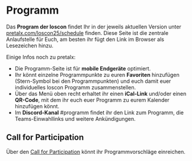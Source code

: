 # Programm

Das **Program der loscon** findet Ihr in der jeweils aktuellen Version unter [pretalx.com/loscon25/schedule](https://pretalx.com/loscon25/schedule/) finden. Diese Seite ist die zentrale Anlaufstelle für Euch, am besten ihr fügt den Link im Browser als Lesezeichen hinzu.

Einige Infos noch zu pretalx:

- Die Programm-Seite ist für **mobile Endgeräte** optimiert.
- Ihr könnt einzelne Programmpunkte zu euren **Favoriten** hinzufügen (Stern-Symbol bei den Programmpunkten) und euch damit euer individuelles loscon Programm zusammenstellen.
- Über das Menü oben recht erhaltet ihr einen **iCal-Link** und/oder einen **QR-Code**, mit dem ihr euch euer Programm zu eurem Kalender hinzufügen könnt.
- Im **Discord-Kanal** #programm findet ihr den Link zum Programm, die Teams-Einwahllinks und weitere Ankündigungen.

## Call for Participation

Über den [Call for Participation](https://pretalx.com/loscon25/cfp) könnt ihr Programmvorschläge einreichen.